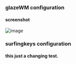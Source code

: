### glazeWM configuration
#### screenshot
![image](https://github.com/fengyayel/.dotfiles/assets/128961593/0a3702cb-d44f-447c-b8d7-4239e43b3bae)

### surfingkeys configuration

#### this just a changing test.
